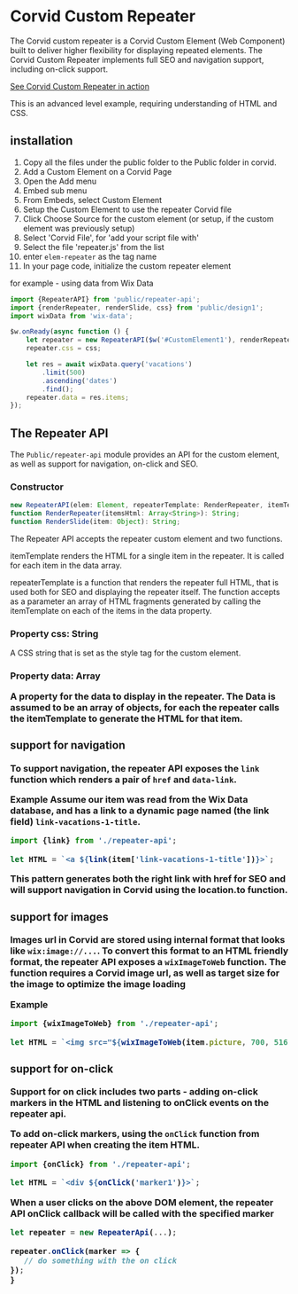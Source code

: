 Corvid Custom Repeater
====

The Corvid custom repeater is a Corvid Custom Element (Web Component) built to deliver higher flexibility
for displaying repeated elements. The Corvid Custom Repeater implements full SEO and navigation support, including
on-click support.


[See Corvid Custom Repeater in action](https://yoav68.wixsite.com/custom-elem-repeater)

This is an advanced level example, requiring understanding of HTML and CSS.

## installation

1. Copy all the files under the public folder to the Public folder in corvid.
1. Add a Custom Element on a Corvid Page
  1. Open the Add menu
  1. Embed sub menu
  1. From Embeds, select Custom Element
1. Setup the Custom Element to use the repeater Corvid file
  1. Click Choose Source for the custom element (or setup, if the custom element was previously setup)
  1. Select 'Corvid File', for 'add your script file with'
  1. Select the file 'repeater.js' from the list
  1. enter `elem-repeater` as the tag name
1. In your page code, initialize the custom repeater element

for example - using data from Wix Data
```javascript
import {RepeaterAPI} from 'public/repeater-api';
import {renderRepeater, renderSlide, css} from 'public/design1';
import wixData from 'wix-data';

$w.onReady(async function () {
	let repeater = new RepeaterAPI($w('#CustomElement1'), renderRepeater, renderSlide);
	repeater.css = css;

	let res = await wixData.query('vacations')
		.limit(500)
		.ascending('dates')
		.find();
	repeater.data = res.items;
});
```

## The Repeater API

The `Public/repeater-api` module provides an API for the custom element, as well as support for navigation,
on-click and SEO.

### Constructor

``` javascript
new RepeaterAPI(elem: Element, repeaterTemplate: RenderRepeater, itemTemplate: RenderSlide);
function RenderRepeater(itemsHtml: Array<String>): String;
function RenderSlide(item: Object): String;
```

The Repeater API accepts the repeater custom element and two functions.

itemTemplate renders the HTML for a single item in the repeater. It is called for each item in the data array.

repeaterTemplate is a function that renders the repeater full HTML, that is used both for SEO and displaying the repeater itself.
The function accepts as a parameter an array of HTML fragments generated by calling the itemTemplate on each of the items in the data
property.


### Property css: String
A CSS string that is set as the style tag for the custom element.

### Property data: Array<Object>
A property for the data to display in the repeater. The Data is assumed to be an array of objects, for each the repeater calls the
itemTemplate to generate the HTML for that item.

### support for navigation
To support navigation, the repeater API exposes the `link` function which renders a pair of `href` and `data-link`.

Example
Assume our item was read from the Wix Data database, and has a link to a dynamic page named (the link field) `link-vacations-1-title`.

```javascript
import {link} from './repeater-api';

let HTML = `<a ${link(item['link-vacations-1-title'])}>`;
```

This pattern generates both the right link with href for SEO and will support navigation in Corvid using the location.to function.

### support for images

Images url in Corvid are stored using internal format that looks like `wix:image://...`. To convert this format to an HTML friendly format,
the repeater API exposes a `wixImageToWeb` function. The function requires a Corvid image url, as well as target size for the image to
optimize the image loading

Example
```javascript
import {wixImageToWeb} from './repeater-api';

let HTML = `<img src="${wixImageToWeb(item.picture, 700, 516)}"></img>`
```

### support for on-click

Support for on click includes two parts - adding on-click markers in the HTML and listening to onClick events on the repeater api.

To add on-click markers, using the `onClick` function from repeater API when creating the item HTML.

```javascript
import {onClick} from './repeater-api';

let HTML = `<div ${onClick('marker1')}>`;
```

When a user clicks on the above DOM element, the repeater API onClick callback will be called with the specified marker

```javascript
let repeater = new RepeaterApi(...);

repeater.onClick(marker => {
   // do something with the on click
});
}
```










